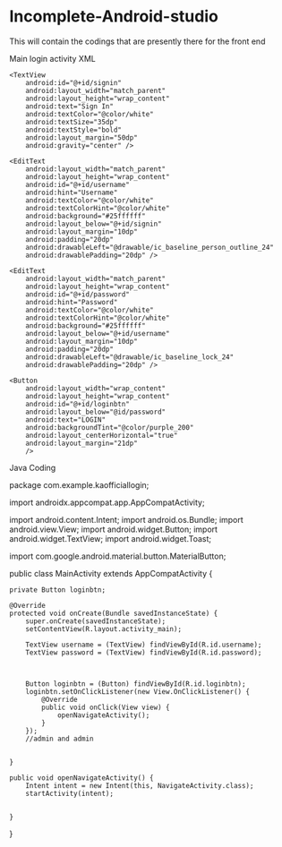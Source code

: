 # Incomplete-Android-studio
This will contain the codings that are presently there for the front end

Main login activity XML

<?xml version="1.0" encoding="utf-8"?>
<RelativeLayout xmlns:android="http://schemas.android.com/apk/res/android"
    xmlns:app="http://schemas.android.com/apk/res-auto"
    xmlns:tools="http://schemas.android.com/tools"
    android:layout_width="match_parent"
    android:layout_height="match_parent"
    android:background="@drawable/background"
    tools:context=".MainActivity">

    <TextView
        android:id="@+id/signin"
        android:layout_width="match_parent"
        android:layout_height="wrap_content"
        android:text="Sign In"
        android:textColor="@color/white"
        android:textSize="35dp"
        android:textStyle="bold"
        android:layout_margin="50dp"
        android:gravity="center" />

    <EditText
        android:layout_width="match_parent"
        android:layout_height="wrap_content"
        android:id="@+id/username"
        android:hint="Username"
        android:textColor="@color/white"
        android:textColorHint="@color/white"
        android:background="#25ffffff"
        android:layout_below="@+id/signin"
        android:layout_margin="10dp"
        android:padding="20dp"
        android:drawableLeft="@drawable/ic_baseline_person_outline_24"
        android:drawablePadding="20dp" />

    <EditText
        android:layout_width="match_parent"
        android:layout_height="wrap_content"
        android:id="@+id/password"
        android:hint="Password"
        android:textColor="@color/white"
        android:textColorHint="@color/white"
        android:background="#25ffffff"
        android:layout_below="@+id/username"
        android:layout_margin="10dp"
        android:padding="20dp"
        android:drawableLeft="@drawable/ic_baseline_lock_24"
        android:drawablePadding="20dp" />

    <Button
        android:layout_width="wrap_content"
        android:layout_height="wrap_content"
        android:id="@+id/loginbtn"
        android:layout_below="@id/password"
        android:text="LOGIN"
        android:backgroundTint="@color/purple_200"
        android:layout_centerHorizontal="true"
        android:layout_margin="21dp"
        />




</RelativeLayout>




Java Coding

package com.example.kaofficiallogin;

import androidx.appcompat.app.AppCompatActivity;

import android.content.Intent;
import android.os.Bundle;
import android.view.View;
import android.widget.Button;
import android.widget.TextView;
import android.widget.Toast;

import com.google.android.material.button.MaterialButton;

public class MainActivity extends AppCompatActivity {

    private Button loginbtn;

    @Override
    protected void onCreate(Bundle savedInstanceState) {
        super.onCreate(savedInstanceState);
        setContentView(R.layout.activity_main);

        TextView username = (TextView) findViewById(R.id.username);
        TextView password = (TextView) findViewById(R.id.password);



        Button loginbtn = (Button) findViewById(R.id.loginbtn);
        loginbtn.setOnClickListener(new View.OnClickListener() {
            @Override
            public void onClick(View view) {
                openNavigateActivity();
            }
        });
        //admin and admin


    }

    public void openNavigateActivity() {
        Intent intent = new Intent(this, NavigateActivity.class);
        startActivity(intent);


    }
}
